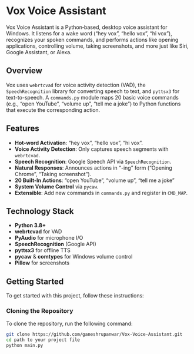# Vox Voice Assistant

Vox Voice Assistant is a Python‐based, desktop voice assistant for Windows. It listens for a wake word (“hey vox”, “hello vox”, “hi vox”), recognizes your spoken commands, and performs actions like opening applications, controlling volume, taking screenshots, and more just like Siri, Google Assistant, or Alexa.

## Overview

Vox uses `webrtcvad` for voice activity detection (VAD), the `SpeechRecognition` library for converting speech to text, and `pyttsx3` for text-to-speech. A `commands.py` module maps 20 basic voice commands (e.g., “open YouTube”, “volume up”, “tell me a joke”) to Python functions that execute the corresponding action.

## Features

- **Hot-word Activation**: “hey vox”, “hello vox”, “hi vox”.  
- **Voice Activity Detection**: Only captures speech segments with `webrtcvad`.  
- **Speech Recognition**: Google Speech API via `SpeechRecognition`.  
- **Natural Responses**: Announces actions in “-ing” form (“Opening Chrome”, “Taking screenshot”).  
- **20 Built-In Actions**: “open YouTube”, “volume up”, “tell me a joke” 
- **System Volume Control** via `pycaw`.  
- **Extensible**: Add new commands in `commands.py` and register in `CMD_MAP`.

## Technology Stack

- **Python 3.8+**  
- **webrtcvad** for VAD  
- **PyAudio** for microphone I/O  
- **SpeechRecognition** (Google API)  
- **pyttsx3** for offline TTS  
- **pycaw** & **comtypes** for Windows volume control  
- **Pillow** for screenshots

## Getting Started

To get started with this project, follow these instructions:

### Cloning the Repository

To clone the repository, run the following command:

```bash
git clone https://github.com/ganeshrupanwar/Vox-Voice-Assistant.git
cd path to your project file
python main.py
```

